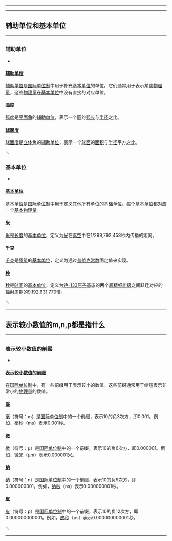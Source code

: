# 
___
___
## 辅助单位和基本单位
___
## 
### 辅助单位
- 
#### [辅助单位](https://zh.wikipedia.org/wiki/辅助单位)
[辅助单位](https://zh.wikipedia.org/wiki/辅助单位)是[国际单位制](https://zh.wikipedia.org/wiki/国际单位制)中用于补充[基本单位](https://zh.wikipedia.org/wiki/基本单位)的单位。它们通常用于表示某些[物理量](https://zh.wikipedia.org/wiki/物理量)，这些[物理量](https://zh.wikipedia.org/wiki/物理量)在[基本单位](https://zh.wikipedia.org/wiki/基本单位)中没有直接的对应单位。

#### [弧度](https://zh.wikipedia.org/wiki/弧度)
[弧度](https://zh.wikipedia.org/wiki/弧度)是[平面角](https://zh.wikipedia.org/wiki/平面角)的[辅助单位](https://zh.wikipedia.org/wiki/辅助单位)，表示一个[圆](https://zh.wikipedia.org/wiki/圆)的[弧长](https://zh.wikipedia.org/wiki/弧长)与[半径](https://zh.wikipedia.org/wiki/半径)之比。

#### [球面度](https://zh.wikipedia.org/wiki/球面度)
[球面度](https://zh.wikipedia.org/wiki/球面度)是[立体角](https://zh.wikipedia.org/wiki/立体角)的[辅助单位](https://zh.wikipedia.org/wiki/辅助单位)，表示一个[球面](https://zh.wikipedia.org/wiki/球面)的[面积](https://zh.wikipedia.org/wiki/面积)与[半径](https://zh.wikipedia.org/wiki/半径)平方之比。

␃

### 基本单位
- 
#### [基本单位](https://zh.wikipedia.org/wiki/基本单位)
[基本单位](https://zh.wikipedia.org/wiki/基本单位)是[国际单位制](https://zh.wikipedia.org/wiki/国际单位制)中用于定义其他所有单位的基础单位。每个[基本单位](https://zh.wikipedia.org/wiki/基本单位)都对应一个[基本物理量](https://zh.wikipedia.org/wiki/基本物理量)。

#### [米](https://zh.wikipedia.org/wiki/米)
[米](https://zh.wikipedia.org/wiki/米)是[长度](https://zh.wikipedia.org/wiki/长度)的[基本单位](https://zh.wikipedia.org/wiki/基本单位)，定义为[光](https://zh.wikipedia.org/wiki/光)在[真空](https://zh.wikipedia.org/wiki/真空)中在1/299,792,458秒内传播的距离。

#### [千克](https://zh.wikipedia.org/wiki/千克)
[千克](https://zh.wikipedia.org/wiki/千克)是[质量](https://zh.wikipedia.org/wiki/质量)的[基本单位](https://zh.wikipedia.org/wiki/基本单位)，定义为通过[普朗克常数](https://zh.wikipedia.org/wiki/普朗克常数)固定值来实现。

#### [秒](https://zh.wikipedia.org/wiki/秒)
[秒](https://zh.wikipedia.org/wiki/秒)是[时间](https://zh.wikipedia.org/wiki/时间)的[基本单位](https://zh.wikipedia.org/wiki/基本单位)，定义为[铯-133原子](https://zh.wikipedia.org/wiki/铯-133原子)基态的两个[超精细能级](https://zh.wikipedia.org/wiki/超精细能级)之间跃迁对应的[辐射](https://zh.wikipedia.org/wiki/辐射)周期的9,192,631,770倍。

␃
___
## 表示较小数值的m,n,p都是指什么
___
## 
### 表示较小数值的前缀
- 
#### [表示较小数值的前缀](https://zh.wikipedia.org/wiki/表示较小数值的前缀)
在[国际单位制](https://zh.wikipedia.org/wiki/国际单位制)中，有一些前缀用于表示较小的数值。这些前缀通常用于缩短表示非常小的[物理量](https://zh.wikipedia.org/wiki/物理量)的数值。

#### [毫](https://zh.wikipedia.org/wiki/毫)
[毫](https://zh.wikipedia.org/wiki/毫)（符号：m）是[国际单位制](https://zh.wikipedia.org/wiki/国际单位制)中的一个前缀，表示10的负3次方，即0.001。例如，[毫秒](https://zh.wikipedia.org/wiki/毫秒)（ms）表示0.001秒。

#### [微](https://zh.wikipedia.org/wiki/微)
[微](https://zh.wikipedia.org/wiki/微)（符号：μ）是[国际单位制](https://zh.wikipedia.org/wiki/国际单位制)中的一个前缀，表示10的负6次方，即0.000001。例如，[微米](https://zh.wikipedia.org/wiki/微米)（μm）表示0.000001米。

#### [纳](https://zh.wikipedia.org/wiki/纳)
[纳](https://zh.wikipedia.org/wiki/纳)（符号：n）是[国际单位制](https://zh.wikipedia.org/wiki/国际单位制)中的一个前缀，表示10的负9次方，即0.000000001。例如，[纳秒](https://zh.wikipedia.org/wiki/纳秒)（ns）表示0.000000001秒。

#### [皮](https://zh.wikipedia.org/wiki/皮)
[皮](https://zh.wikipedia.org/wiki/皮)（符号：p）是[国际单位制](https://zh.wikipedia.org/wiki/国际单位制)中的一个前缀，表示10的负12次方，即0.000000000001。例如，[皮秒](https://zh.wikipedia.org/wiki/皮秒)（ps）表示0.000000000001秒。

␃
___
